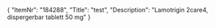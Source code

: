 {
  "ItemNr": "184288",
  "Title": "test",
  "Description": "Lamotrigin 2care4, dispergerbar tablett 50 mg"
}